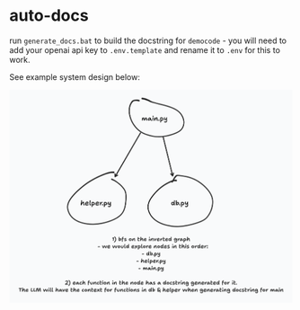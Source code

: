 # auto-docs

run `generate_docs.bat` to build the docstring for `democode` - you will need to add your openai api key to `.env.template` and rename it to `.env` for this to work.

See example system design below:

![system design](./imgs/system-design.png)